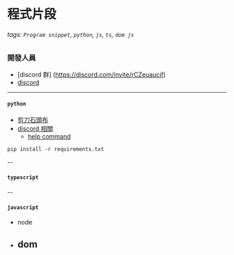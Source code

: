 # 程式片段

###### tags: `Program snippet`, `python`, `js`, `ts`, `dom js`

### 開發人員

- [discord 群] (https://discord.com/invite/rCZeuaucjf)
- [discord](https://discord.com/users/688181698822799414)

---

#### `python`

- [剪刀石頭布](./python/RockPaperScissors/README.md)
- [discord 相關](./python/discord)
  - [help command](./python/discord/helpCommand)

```cmd=
pip install -r requirements.txt
```

--

#### `typescript`

--

#### `javascript`

- node
- ## dom
